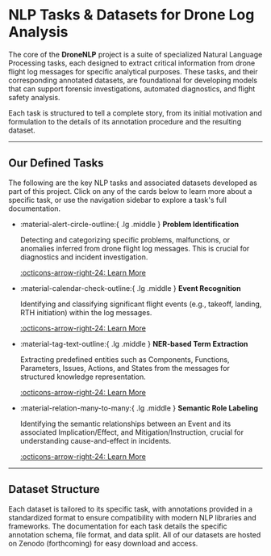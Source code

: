 # NLP Tasks & Datasets for Drone Log Analysis

The core of the **DroneNLP** project is a suite of specialized Natural Language Processing tasks, each designed to extract critical information from drone flight log messages for specific analytical purposes. These tasks, and their corresponding annotated datasets, are foundational for developing models that can support forensic investigations, automated diagnostics, and flight safety analysis.

Each task is structured to tell a complete story, from its initial motivation and formulation to the details of its annotation procedure and the resulting dataset.

---

## Our Defined Tasks

The following are the key NLP tasks and associated datasets developed as part of this project. Click on any of the cards below to learn more about a specific task, or use the navigation sidebar to explore a task's full documentation.

<div class="grid cards" markdown>

-   :material-alert-circle-outline:{ .lg .middle } __Problem Identification__

    Detecting and categorizing specific problems, malfunctions, or anomalies inferred from drone flight log messages. This is crucial for diagnostics and incident investigation.

    [:octicons-arrow-right-24: Learn More](problem-identification/)

-   :material-calendar-check-outline:{ .lg .middle } __Event Recognition__

    Identifying and classifying significant flight events (e.g., takeoff, landing, RTH initiation) within the log messages.

    [:octicons-arrow-right-24: Learn More](event-recognition/)

-   :material-tag-text-outline:{ .lg .middle } __NER-based Term Extraction__

    Extracting predefined entities such as Components, Functions, Parameters, Issues, Actions, and States from the messages for structured knowledge representation.

    [:octicons-arrow-right-24: Learn More](term-extraction/)

-   :material-relation-many-to-many:{ .lg .middle } __Semantic Role Labeling__

    Identifying the semantic relationships between an Event and its associated Implication/Effect, and Mitigation/Instruction, crucial for understanding cause-and-effect in incidents.

    [:octicons-arrow-right-24: Learn More](semantic-role-labeling/)

</div>

---

## Dataset Structure

Each dataset is tailored to its specific task, with annotations provided in a standardized format to ensure compatibility with modern NLP libraries and frameworks. The documentation for each task details the specific annotation schema, file format, and data split. All of our datasets are hosted on Zenodo (forthcoming) for easy download and access.